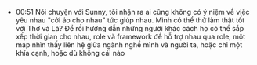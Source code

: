 - 00:51 Nói chuyện với Sunny, tôi nhận ra ai cũng không có ý niệm về việc yêu nhau "cởi áo cho nhau" tức giúp nhau. Mình có thể thử làm thật tốt với Thơ và Lã? Để rồi hướng dẫn những người khác cách họ có thể sắp xếp thời gian cho nhau, role và framework để hỗ trợ nhau qua role, một map nhìn thấy liên hệ giữa ngành nghề mình và người ta, hoặc chỉ một khía cạnh, hoặc dù không cái nào